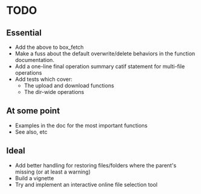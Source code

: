 # TODO

## Essential
* Add the above to box_fetch
* Make a fuss about the default overwrite/delete behaviors in the function 
documentation. 
* Add a one-line final operation summary catif statement for multi-file 
operations
* Add tests which cover:
    - The upload and download functions
    - The dir-wide operations

## At some point
* Examples in the doc for the most important functions
* See also, etc

## Ideal
* Add better handling for restoring files/folders where the parent's missing
(or at least a warning)
* Build a vignette
* Try and implement an interactive online file selection tool
